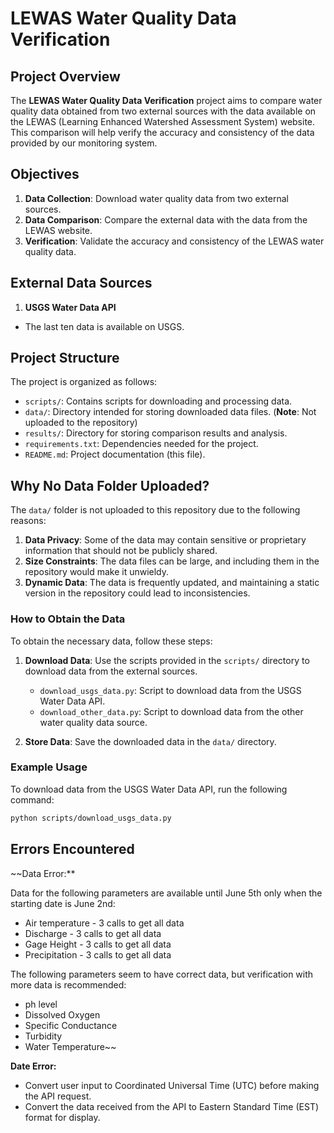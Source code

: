 # LEWAS Water Quality Data Verification

## Project Overview

The **LEWAS Water Quality Data Verification** project aims to compare water quality data obtained from two external sources with the data available on the LEWAS (Learning Enhanced Watershed Assessment System) website. This comparison will help verify the accuracy and consistency of the data provided by our monitoring system.

## Objectives

1. **Data Collection**: Download water quality data from two external sources.
2. **Data Comparison**: Compare the external data with the data from the LEWAS website.
3. **Verification**: Validate the accuracy and consistency of the LEWAS water quality data.

## External Data Sources

1. **USGS Water Data API**

- The last ten data is available on USGS.

## Project Structure

The project is organized as follows:

- `scripts/`: Contains scripts for downloading and processing data.
- `data/`: Directory intended for storing downloaded data files. (**Note**: Not uploaded to the repository)
- `results/`: Directory for storing comparison results and analysis.
- `requirements.txt`: Dependencies needed for the project.
- `README.md`: Project documentation (this file).

## Why No Data Folder Uploaded?

The `data/` folder is not uploaded to this repository due to the following reasons:

1. **Data Privacy**: Some of the data may contain sensitive or proprietary information that should not be publicly shared.
2. **Size Constraints**: The data files can be large, and including them in the repository would make it unwieldy.
3. **Dynamic Data**: The data is frequently updated, and maintaining a static version in the repository could lead to inconsistencies.

### How to Obtain the Data

To obtain the necessary data, follow these steps:

1. **Download Data**: Use the scripts provided in the `scripts/` directory to download data from the external sources.

   - `download_usgs_data.py`: Script to download data from the USGS Water Data API.
   - `download_other_data.py`: Script to download data from the other water quality data source.

2. **Store Data**: Save the downloaded data in the `data/` directory.

### Example Usage

To download data from the USGS Water Data API, run the following command:

```sh
python scripts/download_usgs_data.py
```

## Errors Encountered

~~Data Error:\*\*

Data for the following parameters are available until June 5th only when the starting date is June 2nd:

- Air temperature - 3 calls to get all data
- Discharge - 3 calls to get all data
- Gage Height - 3 calls to get all data
- Precipitation - 3 calls to get all data

The following parameters seem to have correct data, but verification with more data is recommended:

- ph level
- Dissolved Oxygen
- Specific Conductance
- Turbidity
- Water Temperature~~

**Date Error:**

- Convert user input to Coordinated Universal Time (UTC) before making the API request.
- Convert the data received from the API to Eastern Standard Time (EST) format for display.
